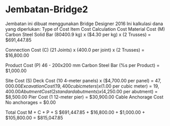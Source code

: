 # Jembatan-Bridge2

Jembatan ini dibuat menggunakan Bridge Designer 2016 
Ini kalkulasi dana yang diperlukan: 
Type of Cost	Item	Cost Calculation	Cost
Material Cost (M)	Carbon Steel Solid Bar	(80400.9 kg) x ($4.30 per kg) x (2 Trusses) = 	$691,447.85

Connection Cost (C)		(21 Joints) x (400.0 per joint) x (2 Trusses) = 	$16,800.00

Product Cost (P)	46 - 200x200 mm Carbon Steel Bar	(%s per Product) =	$1,000.00

Site Cost (S)	Deck Cost	(10 4-meter panels) x ($4,700.00 per panel) = 	$47,000.00
	Excavation Cost	(19,400 cubic meters) x ($1.00 per cubic meter) = 	$19,400.00
	Abutment Cost	(2 standard abutments) x ($4,250.00 per abutment) = 	$8,500.00
	Pier Cost	(1 12-meter pier) = 	$30,900.00
	Cable Anchorage Cost	No anchorages = 	$0.00

Total Cost	M + C + P + S	$691,447.85 + $16,800.00 + $1,000.00 + $105,800.00 = 	$815,047.85
